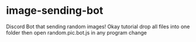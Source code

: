 # image-sending-bot
Discord Bot that sending random images!
Okay tutorial drop all files into one folder then open random.pic.bot.js in any program change 

